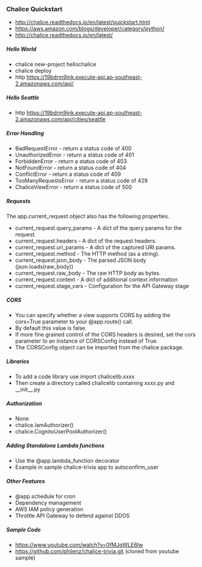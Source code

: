 ### Chalice Quickstart
* http://chalice.readthedocs.io/en/latest/quickstart.html
* https://aws.amazon.com/blogs/developer/category/python/
* http://chalice.readthedocs.io/en/latest/

##### Hello World
* chalice new-project hellochalice
* chalice deploy
* http https://19bdrm9ink.execute-api.ap-southeast-2.amazonaws.com/api/

##### Hello Seattle
* http https://19bdrm9ink.execute-api.ap-southeast-2.amazonaws.com/api/cities/seattle

##### Error Handling
* BadRequestError - return a status code of 400
* UnauthorizedError - return a status code of 401
* ForbiddenError - return a status code of 403
* NotFoundError - return a status code of 404
* ConflictError - return a status code of 409
* TooManyRequestsError - return a status code of 429
* ChaliceViewError - return a status code of 500

##### Requests
The app.current_request object also has the following properties.
* current_request.query_params - A dict of the query params for the request.
* current_request.headers - A dict of the request headers.
* current_request.uri_params - A dict of the captured URI params.
* current_request.method - The HTTP method (as a string).
* current_request.json_body - The parsed JSON body (json.loads(raw_body))
* current_request.raw_body - The raw HTTP body as bytes.
* current_request.context - A dict of additional context information
* current_request.stage_vars - Configuration for the API Gateway stage

##### CORS
* You can specify whether a view supports CORS by adding the cors=True parameter to your @app.route() call.
* By default this value is false.
* If more fine grained control of the CORS headers is desired, set the cors parameter to an instance of CORSConfig instead of True.
* The CORSConfig object can be imported from the chalice package.

##### Libraries
* To add a code library use import chalicelib.xxxx
* Then create a directory called chalicelib containing xxxx.py and \_\_init\_\_.py

##### Authorization
* None
* chalice.IamAuthorizer()
* chalice.CognitoUserPoolAuthorizer()

##### Adding Standalone Lambda functions
* Use the @app.lambda_function decorator
* Example in sample chalice-trivia app to autoconfirm_user

##### Other Features
* @app.schedule for cron
* Dependency management
* AWS IAM policy generation
* Throttle API Gateway to defend against DDOS

##### Sample Code
* https://www.youtube.com/watch?v=0fMJqWLE6Iw
* https://github.com/philenz/chalice-trivia.git (cloned from youtube sample)